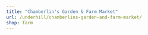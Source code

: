 ```yaml
---
title: "Chamberlin's Garden & Farm Market"
url: /underhill/chamberlins-garden-and-farm-market/
shop: farm
---
```

